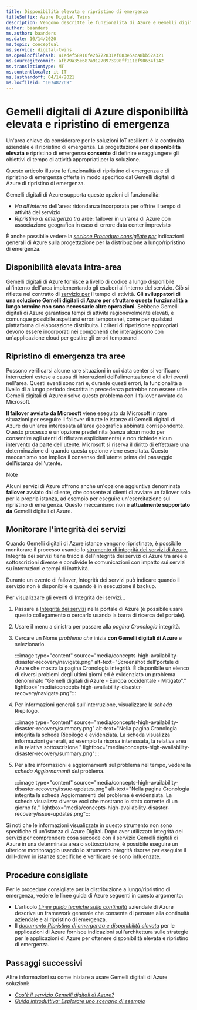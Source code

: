 ```yaml
---
title: Disponibilità elevata e ripristino di emergenza
titleSuffix: Azure Digital Twins
description: Vengono descritte le funzionalità di Azure e Gemelli digitali di Azure che consentono di creare soluzioni Azure IoT a disponibilità elevata con funzionalità di ripristino di emergenza.
author: baanders
ms.author: baanders
ms.date: 10/14/2020
ms.topic: conceptual
ms.service: digital-twins
ms.openlocfilehash: 41edef58910fe2b772831ef083e5aca8bb52a321
ms.sourcegitcommit: afb79a35e687a91270973990ff111ef90634f142
ms.translationtype: MT
ms.contentlocale: it-IT
ms.lasthandoff: 04/14/2021
ms.locfileid: "107482269"
---
```

# <a name="azure-digital-twins-high-availability-and-disaster-recovery"></a>Gemelli digitali di Azure disponibilità elevata e ripristino di emergenza

Un'area chiave da considerare per le soluzioni IoT resilienti è la continuità aziendale e il ripristino di emergenza. La progettazione **per disponibilità elevata e** ripristino di emergenza **consente** di definire e raggiungere gli obiettivi di tempo di attività appropriati per la soluzione.

Questo articolo illustra le funzionalità di ripristino di emergenza e di ripristino di emergenza offerte in modo specifico dal Gemelli digitali di Azure di ripristino di emergenza.

Gemelli digitali di Azure supporta queste opzioni di funzionalità:
* *Ha all'interno* dell'area: ridondanza incorporata per offrire il tempo di attività del servizio
* *Ripristino di emergenza tra* aree: failover in un'area di Azure con associazione geografica in caso di errore data center imprevisto

È anche possibile vedere la [*sezione Procedure consigliate per*](#best-practices) indicazioni generali di Azure sulla progettazione per la distribuzione a lungo/ripristino di emergenza.

## <a name="intra-region-ha"></a>Disponibilità elevata intra-area
 
Gemelli digitali di Azure fornisce a livello di codice a lungo disponibile all'interno dell'area implementando gli esuberi all'interno del servizio. Ciò si riflette nel contratto di [servizio per](https://azure.microsoft.com/support/legal/sla/digital-twins) il tempo di attività. **Gli sviluppatori di una soluzione Gemelli digitali di Azure per sfruttare queste funzionalità a lungo termine non sono necessarie altre operazioni.** Sebbene Gemelli digitali di Azure garantisca tempi di attività ragionevolmente elevati, è comunque possibile aspettarsi errori temporanei, come per qualsiasi piattaforma di elaborazione distribuita. I criteri di ripetizione appropriati devono essere incorporati nei componenti che interagiscono con un'applicazione cloud per gestire gli errori temporanei.

## <a name="cross-region-dr"></a>Ripristino di emergenza tra aree

Possono verificarsi alcune rare situazioni in cui data center si verificano interruzioni estese a causa di interruzioni dell'alimentazione o di altri eventi nell'area. Questi eventi sono rari e, durante questi errori, la funzionalità a livello di a lungo periodo descritta in precedenza potrebbe non essere utile. Gemelli digitali di Azure risolve questo problema con il failover avviato da Microsoft.

**Il failover avviato da Microsoft** viene eseguito da Microsoft in rare situazioni per eseguire il failover di tutte le istanze di Gemelli digitali di Azure da un'area interessata all'area geografica abbinata corrispondente. Questo processo è un'opzione predefinita (senza alcun modo per consentire agli utenti di rifiutare esplicitamente) e non richiede alcun intervento da parte dell'utente. Microsoft si riserva il diritto di effettuare una determinazione di quando questa opzione viene esercitata. Questo meccanismo non implica il consenso dell'utente prima del passaggio dell'istanza dell'utente.

>[!NOTE]
> Alcuni servizi di Azure offrono anche un'opzione aggiuntiva denominata **failover** avviato dal cliente, che consente ai clienti di avviare un failover solo per la propria istanza, ad esempio per eseguire un'esercitazione sul ripristino di emergenza. Questo meccanismo non è **attualmente supportato da** Gemelli digitali di Azure. 

## <a name="monitor-service-health"></a>Monitorare l'integrità dei servizi

Quando Gemelli digitali di Azure istanze vengono ripristinate, è possibile monitorare il processo usando lo [strumento di integrità dei servizi di Azure.](../service-health/service-health-overview.md) Integrità dei servizi tiene traccia dell'integrità dei servizi di Azure tra aree e sottoscrizioni diverse e condivide le comunicazioni con impatto sui servizi su interruzioni e tempi di inattività.

Durante un evento di failover, Integrità dei servizi può indicare quando il servizio non è disponibile e quando è in esecuzione il backup.

Per visualizzare gli eventi di Integrità dei servizi...
1. Passare a [Integrità dei servizi](https://portal.azure.com/?feature.customportal=false#blade/Microsoft_Azure_Health/AzureHealthBrowseBlade/serviceIssues) nella portale di Azure (è possibile usare questo collegamento o cercarlo usando la barra di ricerca del portale).
1. Usare il menu a sinistra per passare alla *pagina Cronologia* integrità.
1. Cercare un Nome *problema che* inizia **con Gemelli digitali di Azure** e selezionarlo.

    :::image type="content" source="media/concepts-high-availability-disaster-recovery/navigate.png" alt-text="Screenshot dell'portale di Azure che mostra la pagina Cronologia integrità. È disponibile un elenco di diversi problemi degli ultimi giorni ed è evidenziato un problema denominato &quot;Gemelli digitali di Azure - Europa occidentale - Mitigato&quot;." lightbox="media/concepts-high-availability-disaster-recovery/navigate.png":::

1. Per informazioni generali sull'interruzione, visualizzare la *scheda* Riepilogo.

    :::image type="content" source="media/concepts-high-availability-disaster-recovery/summary.png" alt-text="Nella pagina Cronologia integrità la scheda Riepilogo è evidenziata. La scheda visualizza informazioni generali, ad esempio la risorsa interessata, la relativa area e la relativa sottoscrizione." lightbox="media/concepts-high-availability-disaster-recovery/summary.png":::
1. Per altre informazioni e aggiornamenti sul problema nel tempo, vedere la *scheda Aggiornamenti del* problema.

    :::image type="content" source="media/concepts-high-availability-disaster-recovery/issue-updates.png" alt-text="Nella pagina Cronologia integrità la scheda Aggiornamenti del problema è evidenziata. La scheda visualizza diverse voci che mostrano lo stato corrente di un giorno fa." lightbox="media/concepts-high-availability-disaster-recovery/issue-updates.png":::


Si noti che le informazioni visualizzate in questo strumento non sono specifiche di un'istanza di Azure Digital. Dopo aver utilizzato Integrità dei servizi per comprendere cosa succede con il servizio Gemelli digitali di Azure in una determinata [](troubleshoot-resource-health.md) area o sottoscrizione, è possibile eseguire un ulteriore monitoraggio usando lo strumento Integrità risorse per eseguire il drill-down in istanze specifiche e verificare se sono influenzate.

## <a name="best-practices"></a>Procedure consigliate

Per le procedure consigliate per la distribuzione a lungo/ripristino di emergenza, vedere le linee guida di Azure seguenti in questo argomento: 
* L'articolo [*Linee guida tecniche sulla continuità*](/azure/architecture/framework/resiliency/overview) aziendale di Azure descrive un framework generale che consente di pensare alla continuità aziendale e al ripristino di emergenza. 
* Il [*documento Ripristino di emergenza e disponibilità elevata*](/azure/architecture/framework/resiliency/backup-and-recovery) per le applicazioni di Azure fornisce indicazioni sull'architettura sulle strategie per le applicazioni di Azure per ottenere disponibilità elevata e ripristino di emergenza.

## <a name="next-steps"></a>Passaggi successivi 

Altre informazioni su come iniziare a usare Gemelli digitali di Azure soluzioni:
 
* [*Cos'è il servizio Gemelli digitali di Azure?*](overview.md)
* [*Guida introduttiva: Esplorare uno scenario di esempio*](quickstart-azure-digital-twins-explorer.md)